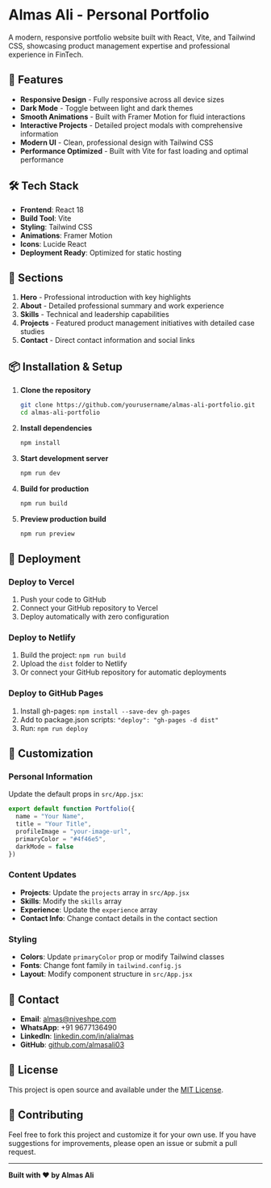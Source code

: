 # Almas Ali - Personal Portfolio

A modern, responsive portfolio website built with React, Vite, and Tailwind CSS, showcasing product management expertise and professional experience in FinTech.

## 🚀 Features

- **Responsive Design** - Fully responsive across all device sizes
- **Dark Mode** - Toggle between light and dark themes
- **Smooth Animations** - Built with Framer Motion for fluid interactions
- **Interactive Projects** - Detailed project modals with comprehensive information
- **Modern UI** - Clean, professional design with Tailwind CSS
- **Performance Optimized** - Built with Vite for fast loading and optimal performance

## 🛠️ Tech Stack

- **Frontend**: React 18
- **Build Tool**: Vite
- **Styling**: Tailwind CSS
- **Animations**: Framer Motion
- **Icons**: Lucide React
- **Deployment Ready**: Optimized for static hosting

## 🎯 Sections

1. **Hero** - Professional introduction with key highlights
2. **About** - Detailed professional summary and work experience
3. **Skills** - Technical and leadership capabilities
4. **Projects** - Featured product management initiatives with detailed case studies
5. **Contact** - Direct contact information and social links

## 📦 Installation & Setup

1. **Clone the repository**
   ```bash
   git clone https://github.com/yourusername/almas-ali-portfolio.git
   cd almas-ali-portfolio
   ```

2. **Install dependencies**
   ```bash
   npm install
   ```

3. **Start development server**
   ```bash
   npm run dev
   ```

4. **Build for production**
   ```bash
   npm run build
   ```

5. **Preview production build**
   ```bash
   npm run preview
   ```

## 🚀 Deployment

### Deploy to Vercel
1. Push your code to GitHub
2. Connect your GitHub repository to Vercel
3. Deploy automatically with zero configuration

### Deploy to Netlify
1. Build the project: `npm run build`
2. Upload the `dist` folder to Netlify
3. Or connect your GitHub repository for automatic deployments

### Deploy to GitHub Pages
1. Install gh-pages: `npm install --save-dev gh-pages`
2. Add to package.json scripts: `"deploy": "gh-pages -d dist"`
3. Run: `npm run deploy`

## 🎨 Customization

### Personal Information
Update the default props in `src/App.jsx`:
```javascript
export default function Portfolio({
  name = "Your Name",
  title = "Your Title",
  profileImage = "your-image-url",
  primaryColor = "#4f46e5",
  darkMode = false
})
```

### Content Updates
- **Projects**: Update the `projects` array in `src/App.jsx`
- **Skills**: Modify the `skills` array
- **Experience**: Update the `experience` array
- **Contact Info**: Change contact details in the contact section

### Styling
- **Colors**: Update `primaryColor` prop or modify Tailwind classes
- **Fonts**: Change font family in `tailwind.config.js`
- **Layout**: Modify component structure in `src/App.jsx`

## 📧 Contact

- **Email**: almas@niveshpe.com
- **WhatsApp**: +91 9677136490
- **LinkedIn**: [linkedin.com/in/alialmas](https://linkedin.com/in/alialmas)
- **GitHub**: [github.com/almasali03](https://github.com/almasali03)

## 📄 License

This project is open source and available under the [MIT License](LICENSE).

## 🤝 Contributing

Feel free to fork this project and customize it for your own use. If you have suggestions for improvements, please open an issue or submit a pull request.

---

**Built with ❤️ by Almas Ali**
